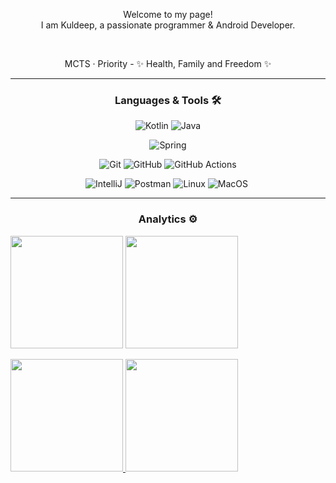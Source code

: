 
<div align='center'>
 
  
  <!--
  [![Twitter Follow](https://img.shields.io/twitter/follow/iamkdblue?style=social)](https://twitter.com/intent/follow?screen_name=iamkdblue)
  ![GitHub followers](https://img.shields.io/github/followers/palashmon?style=social)
  -->
  
  <p>Welcome to my page! </br> I am Kuldeep, a passionate programmer & Android Developer.</p>
  <br>
  <p>
  MCTS · Priority - ✨ Health, Family and Freedom ✨
  </p>
  
---

### Languages & Tools 🛠
  
![Kotlin](https://img.shields.io/badge/-Kotlin-05122A?style=flat&logo=kotlin) ![Java](https://img.shields.io/badge/-Java-05122A?style=flat&logo=Java&logoColor=white)

![Spring](https://img.shields.io/badge/-Spring-05122A?style=flat&logo=spring&logoColor=white)

![Git](https://img.shields.io/badge/-Git-05122A?style=flat&logo=git) ![GitHub](https://img.shields.io/badge/-GitHub-05122A?style=flat&logo=github) ![GitHub Actions](https://img.shields.io/badge/GitHub%20Actions%20-05122A?style=flat&logo=github-actions&logoColor=white)

![IntelliJ](https://img.shields.io/badge/-IntelliJ-05122A?style=flat&logo=jetbrains) ![Postman](https://img.shields.io/badge/-Postman-05122A?style=flat&logo=postman) ![Linux](https://img.shields.io/badge/-Linux-05122A?style=flat&logo=linux&logoColor=white) ![MacOS](https://img.shields.io/badge/-MacOS-05122A?style=flat&logo=apple)&nbsp;
  
---      
      
### Analytics ⚙️
  
<p align="left">
  <img height="180em" src="https://github-readme-streak-stats.herokuapp.com/?user=iamkdblue" />
  <img height="180em" src="https://user-images.githubusercontent.com/22433243/121538215-faa36d80-c9da-11eb-9dce-0def2d07ff62.gif" />
</p>  
  
<p align="left">
<a href="https://github.com/GuillaumeFalourd">
  <img height="180em" src="https://github-readme-stats.vercel.app/api/?username=iamkdblue&count_private=true&show_icons=true"/>
  <img height="180em" src="https://github-readme-stats.vercel.app/api/top-langs/?username=iamkdblue&layout=compact&langs_count=8&hide=HCL"/>
</a>
</p>


</div>
